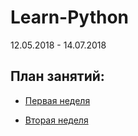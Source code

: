 # Learn-Python

12.05.2018 - 14.07.2018

## План занятий:

- [Первая неделя](https://github.com/ovinnikova/LearnPython/blob/master/lesson1/README.md)

- [Вторая неделя](https://github.com/ovinnikova/LearnPython/blob/master/lesson2/README.md)

